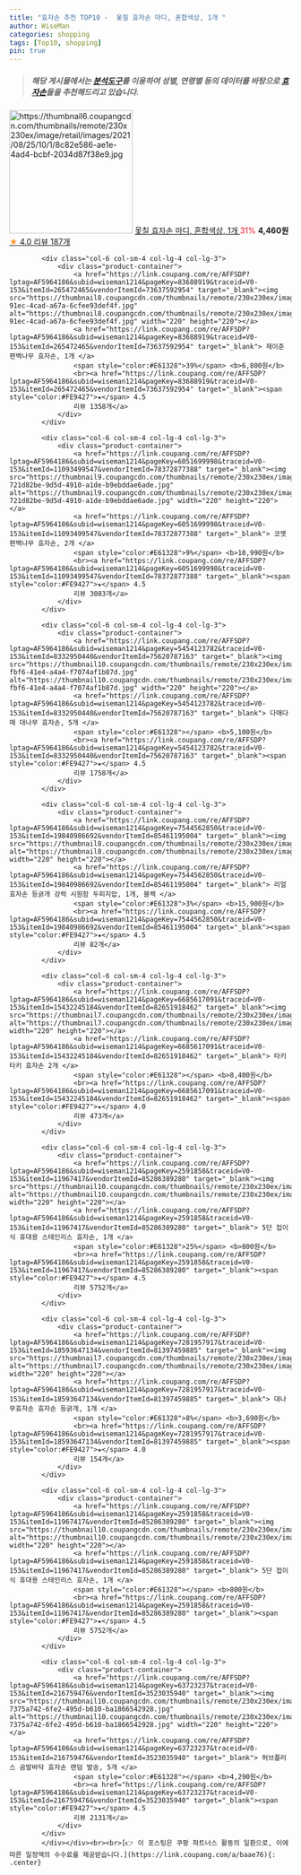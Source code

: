```yaml
---
title: "효자손 추천 TOP10 -  옻칠 효자손 마디, 혼합색상, 1개 "
author: WiseMan
categories: shopping
tags: [Top10, shopping]
pin: true
---
```


> ##### 해당 게시물에서는 [**분석도구**](https://itemscout.io/)를 이용하여 **성별**, **연령별** 등의 데이터를 바탕으로 [**효자손**](https://link.coupang.com/a/baae76)들을 추천해드리고 있습니다.
<div class="container"><div class="row">
            <div class="col-6 col-sm-4 col-lg-4 col-lg-3">
                <div class="product-container">
                    <a href="https://link.coupang.com/re/AFFSDP?lptag=AF5964186&subid=wiseman1214&pageKey=6057659582&traceid=V0-153&itemId=11125855193&vendorItemId=78404514952" target="_blank"><img src="https://thumbnail6.coupangcdn.com/thumbnails/remote/230x230ex/image/retail/images/2021/08/25/10/1/8c82e586-ae1e-4ad4-bcbf-2034d87f38e9.jpg" alt="https://thumbnail6.coupangcdn.com/thumbnails/remote/230x230ex/image/retail/images/2021/08/25/10/1/8c82e586-ae1e-4ad4-bcbf-2034d87f38e9.jpg" width="220" height="220"></a>
                    <a href="https://link.coupang.com/re/AFFSDP?lptag=AF5964186&subid=wiseman1214&pageKey=6057659582&traceid=V0-153&itemId=11125855193&vendorItemId=78404514952" target="_blank"> 옻칠 효자손 마디, 혼합색상, 1개 </a>
                    <span style="color:#E61328">31%</span> <b>4,460원</b>
                    <br><a href="https://link.coupang.com/re/AFFSDP?lptag=AF5964186&subid=wiseman1214&pageKey=6057659582&traceid=V0-153&itemId=11125855193&vendorItemId=78404514952" target="_blank"><span style="color:#FE9427">★</span> 4.0
                    리뷰 187개</a>
                </div>
            </div>
            
            <div class="col-6 col-sm-4 col-lg-4 col-lg-3">
                <div class="product-container">
                    <a href="https://link.coupang.com/re/AFFSDP?lptag=AF5964186&subid=wiseman1214&pageKey=83688919&traceid=V0-153&itemId=265472465&vendorItemId=73637592954" target="_blank"><img src="https://thumbnail8.coupangcdn.com/thumbnails/remote/230x230ex/image/retail/images/2021/01/26/14/3/49268184-91ec-4cad-a67a-6cfee93def4f.jpg" alt="https://thumbnail8.coupangcdn.com/thumbnails/remote/230x230ex/image/retail/images/2021/01/26/14/3/49268184-91ec-4cad-a67a-6cfee93def4f.jpg" width="220" height="220"></a>
                    <a href="https://link.coupang.com/re/AFFSDP?lptag=AF5964186&subid=wiseman1214&pageKey=83688919&traceid=V0-153&itemId=265472465&vendorItemId=73637592954" target="_blank"> 제이준 편백나무 효자손, 1개 </a>
                    <span style="color:#E61328">39%</span> <b>6,800원</b>
                    <br><a href="https://link.coupang.com/re/AFFSDP?lptag=AF5964186&subid=wiseman1214&pageKey=83688919&traceid=V0-153&itemId=265472465&vendorItemId=73637592954" target="_blank"><span style="color:#FE9427">★</span> 4.5
                    리뷰 1358개</a>
                </div>
            </div>
            
            <div class="col-6 col-sm-4 col-lg-4 col-lg-3">
                <div class="product-container">
                    <a href="https://link.coupang.com/re/AFFSDP?lptag=AF5964186&subid=wiseman1214&pageKey=6051699998&traceid=V0-153&itemId=11093499547&vendorItemId=78372877388" target="_blank"><img src="https://thumbnail9.coupangcdn.com/thumbnails/remote/230x230ex/image/retail/images/576183116876181-721d82be-9d5d-4910-a1de-b9ebddae6ade.jpg" alt="https://thumbnail9.coupangcdn.com/thumbnails/remote/230x230ex/image/retail/images/576183116876181-721d82be-9d5d-4910-a1de-b9ebddae6ade.jpg" width="220" height="220"></a>
                    <a href="https://link.coupang.com/re/AFFSDP?lptag=AF5964186&subid=wiseman1214&pageKey=6051699998&traceid=V0-153&itemId=11093499547&vendorItemId=78372877388" target="_blank"> 코멧 편백나무 효자손, 2개 </a>
                    <span style="color:#E61328">9%</span> <b>10,990원</b>
                    <br><a href="https://link.coupang.com/re/AFFSDP?lptag=AF5964186&subid=wiseman1214&pageKey=6051699998&traceid=V0-153&itemId=11093499547&vendorItemId=78372877388" target="_blank"><span style="color:#FE9427">★</span> 4.5
                    리뷰 3083개</a>
                </div>
            </div>
            
            <div class="col-6 col-sm-4 col-lg-4 col-lg-3">
                <div class="product-container">
                    <a href="https://link.coupang.com/re/AFFSDP?lptag=AF5964186&subid=wiseman1214&pageKey=5454123782&traceid=V0-153&itemId=8332950440&vendorItemId=75620787163" target="_blank"><img src="https://thumbnail10.coupangcdn.com/thumbnails/remote/230x230ex/image/retail/images/2021/05/04/10/0/9724e5f1-fbf6-41e4-a4a4-f7074af1b87d.jpg" alt="https://thumbnail10.coupangcdn.com/thumbnails/remote/230x230ex/image/retail/images/2021/05/04/10/0/9724e5f1-fbf6-41e4-a4a4-f7074af1b87d.jpg" width="220" height="220"></a>
                    <a href="https://link.coupang.com/re/AFFSDP?lptag=AF5964186&subid=wiseman1214&pageKey=5454123782&traceid=V0-153&itemId=8332950440&vendorItemId=75620787163" target="_blank"> 다매다매 대나무 효자손, 5개 </a>
                    <span style="color:#E61328"></span> <b>5,100원</b>
                    <br><a href="https://link.coupang.com/re/AFFSDP?lptag=AF5964186&subid=wiseman1214&pageKey=5454123782&traceid=V0-153&itemId=8332950440&vendorItemId=75620787163" target="_blank"><span style="color:#FE9427">★</span> 4.5
                    리뷰 1758개</a>
                </div>
            </div>
            
            <div class="col-6 col-sm-4 col-lg-4 col-lg-3">
                <div class="product-container">
                    <a href="https://link.coupang.com/re/AFFSDP?lptag=AF5964186&subid=wiseman1214&pageKey=7544562850&traceid=V0-153&itemId=19840986692&vendorItemId=85461195004" target="_blank"><img src="https://thumbnail8.coupangcdn.com/thumbnails/remote/230x230ex/image/vendor_inventory/40b6/2991fa1f0c53654c2bdea02bb52069201ff9e05023dd9ddaaf88b7dbfcd4.JPG" alt="https://thumbnail8.coupangcdn.com/thumbnails/remote/230x230ex/image/vendor_inventory/40b6/2991fa1f0c53654c2bdea02bb52069201ff9e05023dd9ddaaf88b7dbfcd4.JPG" width="220" height="220"></a>
                    <a href="https://link.coupang.com/re/AFFSDP?lptag=AF5964186&subid=wiseman1214&pageKey=7544562850&traceid=V0-153&itemId=19840986692&vendorItemId=85461195004" target="_blank"> 리얼 효자손 등긁개 강력 시원함 두피지압, 1개, 블랙 </a>
                    <span style="color:#E61328">3%</span> <b>15,900원</b>
                    <br><a href="https://link.coupang.com/re/AFFSDP?lptag=AF5964186&subid=wiseman1214&pageKey=7544562850&traceid=V0-153&itemId=19840986692&vendorItemId=85461195004" target="_blank"><span style="color:#FE9427">★</span> 4.5
                    리뷰 82개</a>
                </div>
            </div>
            
            <div class="col-6 col-sm-4 col-lg-4 col-lg-3">
                <div class="product-container">
                    <a href="https://link.coupang.com/re/AFFSDP?lptag=AF5964186&subid=wiseman1214&pageKey=6685617091&traceid=V0-153&itemId=15432245184&vendorItemId=82651918462" target="_blank"><img src="https://thumbnail7.coupangcdn.com/thumbnails/remote/230x230ex/image/vendor_inventory/1e28/5269ac84dfb319bf6b8f917b1f0a0271c18962b2ba593d0cb3f0574de67d.jpg" alt="https://thumbnail7.coupangcdn.com/thumbnails/remote/230x230ex/image/vendor_inventory/1e28/5269ac84dfb319bf6b8f917b1f0a0271c18962b2ba593d0cb3f0574de67d.jpg" width="220" height="220"></a>
                    <a href="https://link.coupang.com/re/AFFSDP?lptag=AF5964186&subid=wiseman1214&pageKey=6685617091&traceid=V0-153&itemId=15432245184&vendorItemId=82651918462" target="_blank"> 타키타키 효자손 2개 </a>
                    <span style="color:#E61328"></span> <b>8,400원</b>
                    <br><a href="https://link.coupang.com/re/AFFSDP?lptag=AF5964186&subid=wiseman1214&pageKey=6685617091&traceid=V0-153&itemId=15432245184&vendorItemId=82651918462" target="_blank"><span style="color:#FE9427">★</span> 4.0
                    리뷰 473개</a>
                </div>
            </div>
            
            <div class="col-6 col-sm-4 col-lg-4 col-lg-3">
                <div class="product-container">
                    <a href="https://link.coupang.com/re/AFFSDP?lptag=AF5964186&subid=wiseman1214&pageKey=2591858&traceid=V0-153&itemId=11967417&vendorItemId=85286389280" target="_blank"><img src="https://thumbnail10.coupangcdn.com/thumbnails/remote/230x230ex/image/rs_quotation_api/wsspfbzn/ee7b12a4fc9643669cc1c76ba6016980.png" alt="https://thumbnail10.coupangcdn.com/thumbnails/remote/230x230ex/image/rs_quotation_api/wsspfbzn/ee7b12a4fc9643669cc1c76ba6016980.png" width="220" height="220"></a>
                    <a href="https://link.coupang.com/re/AFFSDP?lptag=AF5964186&subid=wiseman1214&pageKey=2591858&traceid=V0-153&itemId=11967417&vendorItemId=85286389280" target="_blank"> 5단 접이식 휴대용 스테인리스 효자손, 1개 </a>
                    <span style="color:#E61328">25%</span> <b>800원</b>
                    <br><a href="https://link.coupang.com/re/AFFSDP?lptag=AF5964186&subid=wiseman1214&pageKey=2591858&traceid=V0-153&itemId=11967417&vendorItemId=85286389280" target="_blank"><span style="color:#FE9427">★</span> 4.5
                    리뷰 5752개</a>
                </div>
            </div>
            
            <div class="col-6 col-sm-4 col-lg-4 col-lg-3">
                <div class="product-container">
                    <a href="https://link.coupang.com/re/AFFSDP?lptag=AF5964186&subid=wiseman1214&pageKey=7281957917&traceid=V0-153&itemId=18593647134&vendorItemId=81397459885" target="_blank"><img src="https://thumbnail7.coupangcdn.com/thumbnails/remote/230x230ex/image/vendor_inventory/0e90/7b388a3cead1bf31e002e2d551511e56dccf990e7b3c12dc88fe27e12c80.PNG" alt="https://thumbnail7.coupangcdn.com/thumbnails/remote/230x230ex/image/vendor_inventory/0e90/7b388a3cead1bf31e002e2d551511e56dccf990e7b3c12dc88fe27e12c80.PNG" width="220" height="220"></a>
                    <a href="https://link.coupang.com/re/AFFSDP?lptag=AF5964186&subid=wiseman1214&pageKey=7281957917&traceid=V0-153&itemId=18593647134&vendorItemId=81397459885" target="_blank"> 대나무효자손 효자손 등긁개, 1개 </a>
                    <span style="color:#E61328">8%</span> <b>3,690원</b>
                    <br><a href="https://link.coupang.com/re/AFFSDP?lptag=AF5964186&subid=wiseman1214&pageKey=7281957917&traceid=V0-153&itemId=18593647134&vendorItemId=81397459885" target="_blank"><span style="color:#FE9427">★</span> 4.0
                    리뷰 154개</a>
                </div>
            </div>
            
            <div class="col-6 col-sm-4 col-lg-4 col-lg-3">
                <div class="product-container">
                    <a href="https://link.coupang.com/re/AFFSDP?lptag=AF5964186&subid=wiseman1214&pageKey=2591858&traceid=V0-153&itemId=11967417&vendorItemId=85286389280" target="_blank"><img src="https://thumbnail10.coupangcdn.com/thumbnails/remote/230x230ex/image/rs_quotation_api/wsspfbzn/ee7b12a4fc9643669cc1c76ba6016980.png" alt="https://thumbnail10.coupangcdn.com/thumbnails/remote/230x230ex/image/rs_quotation_api/wsspfbzn/ee7b12a4fc9643669cc1c76ba6016980.png" width="220" height="220"></a>
                    <a href="https://link.coupang.com/re/AFFSDP?lptag=AF5964186&subid=wiseman1214&pageKey=2591858&traceid=V0-153&itemId=11967417&vendorItemId=85286389280" target="_blank"> 5단 접이식 휴대용 스테인리스 효자손, 1개 </a>
                    <span style="color:#E61328"></span> <b>800원</b>
                    <br><a href="https://link.coupang.com/re/AFFSDP?lptag=AF5964186&subid=wiseman1214&pageKey=2591858&traceid=V0-153&itemId=11967417&vendorItemId=85286389280" target="_blank"><span style="color:#FE9427">★</span> 4.5
                    리뷰 5752개</a>
                </div>
            </div>
            
            <div class="col-6 col-sm-4 col-lg-4 col-lg-3">
                <div class="product-container">
                    <a href="https://link.coupang.com/re/AFFSDP?lptag=AF5964186&subid=wiseman1214&pageKey=63723237&traceid=V0-153&itemId=216759476&vendorItemId=3523035940" target="_blank"><img src="https://thumbnail10.coupangcdn.com/thumbnails/remote/230x230ex/image/retail/images/4248747094127574-7375a742-6fe2-495d-b610-ba1866542928.jpg" alt="https://thumbnail10.coupangcdn.com/thumbnails/remote/230x230ex/image/retail/images/4248747094127574-7375a742-6fe2-495d-b610-ba1866542928.jpg" width="220" height="220"></a>
                    <a href="https://link.coupang.com/re/AFFSDP?lptag=AF5964186&subid=wiseman1214&pageKey=63723237&traceid=V0-153&itemId=216759476&vendorItemId=3523035940" target="_blank"> 허브플러스 곰발바닥 효자손 랜덤 발송, 5개 </a>
                    <span style="color:#E61328"></span> <b>4,290원</b>
                    <br><a href="https://link.coupang.com/re/AFFSDP?lptag=AF5964186&subid=wiseman1214&pageKey=63723237&traceid=V0-153&itemId=216759476&vendorItemId=3523035940" target="_blank"><span style="color:#FE9427">★</span> 4.5
                    리뷰 2131개</a>
                </div>
            </div>
            </div></div><br><br>[👉 이 포스팅은 쿠팡 파트너스 활동의 일환으로, 이에 따른 일정액의 수수료를 제공받습니다.](https://link.coupang.com/a/baae76){: .center}